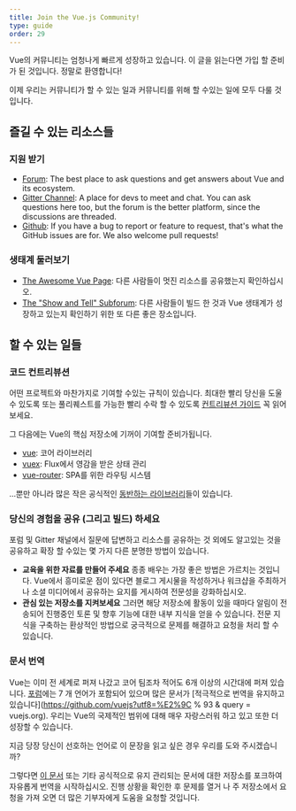 ```yaml
---
title: Join the Vue.js Community!
type: guide
order: 29
---
```


Vue의 커뮤니티는 엄청나게 빠르게 성장하고 있습니다. 이 글을 읽는다면 가입 할 준비가 된 것입니다. 정말로 환영합니다!

이제 우리는 커뮤니티가 할 수 있는 일과 커뮤니티를 위해 할 수있는 일에 모두 다룰 것입니다.

## 즐길 수 있는 리소스들

### 지원 받기

- [Forum](http://forum.vuejs.org/): The best place to ask questions and get answers about Vue and its ecosystem.
- [Gitter Channel](https://gitter.im/vuejs/vue): A place for devs to meet and chat. You can ask questions here too, but the forum is the better platform, since the discussions are threaded.
- [Github](https://github.com/vuejs): If you have a bug to report or feature to request, that's what the GitHub issues are for. We also welcome pull requests!

### 생태계 둘러보기

- [The Awesome Vue Page](https://github.com/vuejs/awesome-vue): 다른 사람들이 멋진 리소스를 공유했는지 확인하십시오.
- [The "Show and Tell" Subforum](http://forum.vuejs.org/c/show-and-tell): 다른 사람들이 빌드 한 것과 Vue 생태계가 성장하고 있는지 확인하기 위한 또 다른 좋은 장소입니다.

## 할 수 있는 일들

### 코드 컨트리뷰션

어떤 프로젝트와 마찬가지로 기여할 수있는 규칙이 있습니다. 최대한 빨리 당신을 도울 수 있도록 또는 풀리퀘스트를 가능한 빨리 수락 할 수 있도록 [컨트리뷰션 가이드](https://github.com/vuejs/vue/blob/dev/.github/CONTRIBUTING.md) 꼭 읽어보세요.

그 다음에는 Vue의 핵심 저장소에 기꺼이 기여할 준비가됩니다.

- [vue](https://github.com/vuejs/vue): 코어 라이브러리
- [vuex](https://github.com/vuejs/vuex): Flux에서 영감을 받은 상태 관리
- [vue-router](https://github.com/vuejs/vue-router): SPA를 위한 라우팅 시스템

...뿐만 아니라 많은 작은 공식적인 [동반하는 라이브러리](https://github.com/vuejs)들이 있습니다.

### 당신의 경험을 공유 (그리고 빌드) 하세요

포럼 및 Gitter 채널에서 질문에 답변하고 리소스를 공유하는 것 외에도 알고있는 것을 공유하고 확장 할 수있는 몇 가지 다른 분명한 방법이 있습니다.

- **교육을 위한 자료를 만들어 주세요** 종종 배우는 가장 좋은 방법은 가르치는 것입니다. Vue에서 흥미로운 점이 있다면 블로그 게시물을 작성하거나 워크샵을 주최하거나 소셜 미디어에서 공유하는 요지를 게시하여 전문성을 강화하십시오.
- **관심 있는 저장소를 지켜보세요** 그러면 해당 저장소에 활동이 있을 때마다 알림이 전송되어 진행중인 토론 및 향후 기능에 대한 내부 지식을 얻을 수 있습니다. 전문 지식을 구축하는 환상적인 방법으로 궁극적으로 문제를 해결하고 요청을 처리 할 수 있습니다.

### 문서 번역

Vue는 이미 전 세계로 퍼져 나갔고 코어 팀조차 적어도 6개 이상의 시간대에 퍼져 있습니다. [포럼](http://forum.vuejs.org/)에는 7 개 언어가 포함되어 있으며 많은 문서가 [적극적으로 번역을 유지하고 있습니다](https://github.com/vuejs?utf8=%E2%9C % 93 & query = vuejs.org). 우리는 Vue의 국제적인 범위에 대해 매우 자랑스러워 하고 있고 또한 더 성장할 수 있습니다.

지금 당장 당신이 선호하는 언어로 이 문장을 읽고 싶은 경우 우리를 도와 주시겠습니까?

그렇다면 [이 문서](https://github.com/vuejs/vuejs.org/) 또는 기타 공식적으로 유지 관리되는 문서에 대한 저장소를 포크하여 자유롭게 번역을 시작하십시오. 진행 상황을 확인한 후 문제를 열거 나 주 저장소에서 요청을 가져 오면 더 많은 기부자에게 도움을 요청할 것입니다.
